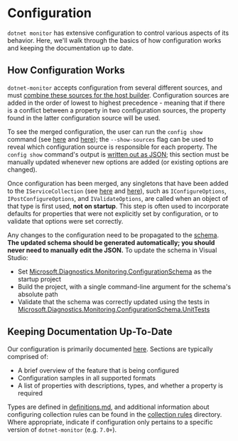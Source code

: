 # Configuration

`dotnet monitor` has extensive configuration to control various aspects of its behavior. Here, we'll walk through the basics of how configuration works and keeping the documentation up to date.

## How Configuration Works

`dotnet-monitor` accepts configuration from several different sources, and must [combine these sources for the host builder](https://github.com/dotnet/dotnet-monitor/blob/1091b7405ce8707714bc0a8a43d0c6c924d1112d/src/Tools/dotnet-monitor/HostBuilder/HostBuilderHelper.cs#L47). Configuration sources are added in the order of lowest to highest precedence - meaning that if there is a conflict between a property in two configuration sources, the property found in the latter configuration source will be used.

To see the merged configuration, the user can run the `config show` command (see [here](https://github.com/dotnet/dotnet-monitor/blob/1091b7405ce8707714bc0a8a43d0c6c924d1112d/src/Tools/dotnet-monitor/Program.cs#L71) and [here](https://github.com/dotnet/dotnet-monitor/blob/1091b7405ce8707714bc0a8a43d0c6c924d1112d/src/Tools/dotnet-monitor/Commands/ConfigShowCommandHandler.cs)); the `--show-sources` flag can be used to reveal which configuration source is responsible for each property. The `config show` command's output is [written out as JSON](https://github.com/dotnet/dotnet-monitor/blob/1091b7405ce8707714bc0a8a43d0c6c924d1112d/src/Tools/dotnet-monitor/ConfigurationJsonWriter.cs); this section must be manually updated whenever new options are added (or existing options are changed).

Once configuration has been merged, any singletons that have been added to the `IServiceCollection` (see [here](https://github.com/dotnet/dotnet-monitor/blob/1091b7405ce8707714bc0a8a43d0c6c924d1112d/src/Tools/dotnet-monitor/ServiceCollectionExtensions.cs) and [here](https://github.com/dotnet/dotnet-monitor/blob/1091b7405ce8707714bc0a8a43d0c6c924d1112d/src/Tools/dotnet-monitor/Commands/CollectCommandHandler.cs#L84)), such as `IConfigureOptions`, `IPostConfigureOptions`, and `IValidateOptions`, are called when an object of that type is first used, **not on startup**. This step is often used to incorporate defaults for properties that were not explicitly set by configuration, or to validate that options were set correctly.

Any changes to the configuration need to be propagated to the [schema](https://github.com/dotnet/dotnet-monitor/blob/1091b7405ce8707714bc0a8a43d0c6c924d1112d/documentation/schema.json). **The updated schema should be generated automatically; you should never need to manually edit the JSON.** To update the schema in Visual Studio:
* Set [Microsoft.Diagnostics.Monitoring.ConfigurationSchema](https://github.com/dotnet/dotnet-monitor/tree/1091b7405ce8707714bc0a8a43d0c6c924d1112d/src/Tests/Microsoft.Diagnostics.Monitoring.ConfigurationSchema) as the startup project
* Build the project, with a single command-line argument for the schema's absolute path
* Validate that the schema was correctly updated using the tests in [Microsoft.Diagnostics.Monitoring.ConfigurationSchema.UnitTests](https://github.com/dotnet/dotnet-monitor/tree/1091b7405ce8707714bc0a8a43d0c6c924d1112d/src/Tests/Microsoft.Diagnostics.Monitoring.ConfigurationSchema.UnitTests)

## Keeping Documentation Up-To-Date

Our configuration is primarily documented [here](https://github.com/dotnet/dotnet-monitor/tree/1091b7405ce8707714bc0a8a43d0c6c924d1112d/documentation/configuration). Sections are typically comprised of:
* A brief overview of the feature that is being configured
* Configuration samples in all supported formats
* A list of properties with descriptions, types, and whether a property is required

Types are defined in [definitions.md](https://github.com/dotnet/dotnet-monitor/blob/1091b7405ce8707714bc0a8a43d0c6c924d1112d/documentation/api/definitions.md), and additional information about configuring collection rules can be found in the [collection rules](https://github.com/dotnet/dotnet-monitor/blob/1091b7405ce8707714bc0a8a43d0c6c924d1112d/documentation/collectionrules) directory. Where appropriate, indicate if configuration only pertains to a specific version of `dotnet-monitor` (e.g. `7.0+`).
